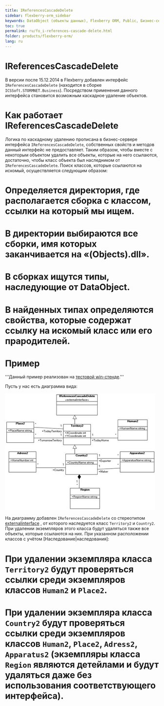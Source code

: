 ```yaml
---
title: IReferencesCascadeDelete
sidebar: flexberry-orm_sidebar
keywords: DataObject (объекты данных), Flexberry ORM, Public, Бизнес-серверы
toc: true
permalink: ru/fo_i-references-cascade-delete.html
folder: products/flexberry-orm/
lang: ru
---
```


# IReferencesCascadeDelete
В версии после 15.12.2014 в Flexberry добавлен интерфейс `IReferencesCascadeDelete` (находится в сборке `ICSSoft.STORMNET.Business`). Посредством применения данного интерфейса становится возможным каскадное удаление объектов.

# Как работает IReferencesCascadeDelete
Логика по каскадному удалению прописана в бизнес-сервере интерфейса `IReferencesCascadeDelete`, собственных свойств и методов данный интерфейс не предоставляет. Таким образом, чтобы вместе с некоторым объектом удалить все объекты, которые на него ссылаются, достаточно, чтобы класс объекта был наследником от `IReferencesCascadeDelete`.
Поиск классов, которые ссылаются на искомый, осуществляется следующим образом:
# Определяется директория, где располагается сборка с классом, ссылки на который мы ищем.
# В директории выбираются все сборки, имя которых заканчивается на «(Objects).dll».
# В сборках ищутся типы, наследующие от DataObject.
# В найденных типах определяются свойства, которые содержат ссылку на искомый класс или его прародителей. 

# Пример
'''Данный пример реализован на [тестовой win-стенде](devprocess_test-applications.html).'''

Пусть у нас есть диаграмма вида:

![](/images/pages/img/page/IReferencesCascadeDelete/IReferencesCascadeDelete.png)

На диаграмму добавлен `IReferencesCascadeDelete` со стереотипом [externalinterface](external-interface.html) , от которого наследуется класс `Territory2` и `Country2`. При удалении экземпляров этого класса будут удаляться также все объекты, которые ссылаются на них.
При указанном расположении классов с учётом [Наследование|наследования]:
# При удалении экземпляра класса `Territory2` будут проверяться ссылки среди экземпляров классов `Human2` и `Place2`.
# При удалении экземпляра класса `Country2` будут проверяться ссылки среди экземпляров классов `Human2`, `Place2`, `Adress2`, `Apparatus2` (экземпляры класса `Region` являются детейлами и будут удаляться даже без использования соответствующего интерфейса).

